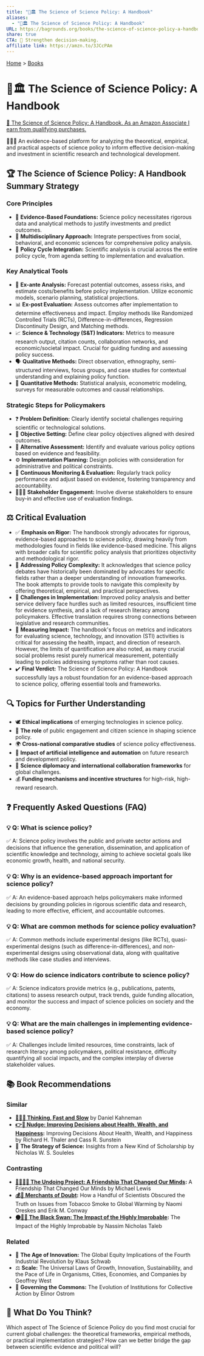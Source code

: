 ```yaml
---
title: "🧪🏛️ The Science of Science Policy: A Handbook"
aliases:
  - "🧪🏛️ The Science of Science Policy: A Handbook"
URL: https://bagrounds.org/books/the-science-of-science-policy-a-handbook
share: true
CTA: 🔬 Strengthen decision-making.
affiliate link: https://amzn.to/3JCcPAm
---
```

[Home](../index.md) > [Books](./index.md)  
# 🧪🏛️ The Science of Science Policy: A Handbook  
[🛒 The Science of Science Policy: A Handbook. As an Amazon Associate I earn from qualifying purchases.](https://amzn.to/3JCcPAm)  
  
🌱🔬💡 An evidence-based platform for analyzing the theoretical, empirical, and practical aspects of science policy to inform effective decision-making and investment in scientific research and technological development.  
  
## 🏆 The Science of Science Policy: A Handbook Summary Strategy  
  
### Core Principles  
* 🔎 **Evidence-Based Foundations:** Science policy necessitates rigorous data and analytical methods to justify investments and predict outcomes.  
* 🤝 **Multidisciplinary Approach:** Integrate perspectives from social, behavioral, and economic sciences for comprehensive policy analysis.  
* 🔄 **Policy Cycle Integration:** Scientific analysis is crucial across the entire policy cycle, from agenda setting to implementation and evaluation.  
  
### Key Analytical Tools  
* 🔮 **Ex-ante Analysis:** Forecast potential outcomes, assess risks, and estimate costs/benefits before policy implementation. Utilize economic models, scenario planning, statistical projections.  
* 📊 **Ex-post Evaluation:** Assess outcomes after implementation to determine effectiveness and impact. Employ methods like Randomized Controlled Trials (RCTs), Difference-in-differences, Regression Discontinuity Design, and Matching methods.  
* 📈 **Science & Technology (S&T) Indicators:** Metrics to measure research output, citation counts, collaboration networks, and economic/societal impact. Crucial for guiding funding and assessing policy success.  
* 🗣️ **Qualitative Methods:** Direct observation, ethnography, semi-structured interviews, focus groups, and case studies for contextual understanding and explaining policy function.  
* 🔢 **Quantitative Methods:** Statistical analysis, econometric modeling, surveys for measurable outcomes and causal relationships.  
  
### Strategic Steps for Policymakers  
* ❓ **Problem Definition:** Clearly identify societal challenges requiring scientific or technological solutions.  
* 🎯 **Objective Setting:** Define clear policy objectives aligned with desired outcomes.  
* 🤔 **Alternative Assessment:** Identify and evaluate various policy options based on evidence and feasibility.  
* ⚙️ **Implementation Planning:** Design policies with consideration for administrative and political constraints.  
* 🔄 **Continuous Monitoring & Evaluation:** Regularly track policy performance and adjust based on evidence, fostering transparency and accountability.  
* 🧑‍🤝‍🧑 **Stakeholder Engagement:** Involve diverse stakeholders to ensure buy-in and effective use of evaluation findings.  
  
## ⚖️ Critical Evaluation  
  
* ✅ **Emphasis on Rigor:** The handbook strongly advocates for rigorous, evidence-based approaches to science policy, drawing heavily from methodologies found in fields like evidence-based medicine. This aligns with broader calls for scientific policy analysis that prioritizes objectivity and methodological rigor.  
* 🧩 **Addressing Policy Complexity:** It acknowledges that science policy debates have historically been dominated by advocates for specific fields rather than a deeper understanding of innovation frameworks. The book attempts to provide tools to navigate this complexity by offering theoretical, empirical, and practical perspectives.  
* 🚧 **Challenges in Implementation:** Improved policy analysis and better service delivery face hurdles such as limited resources, insufficient time for evidence synthesis, and a lack of research literacy among policymakers. Effective translation requires strong connections between legislative and research communities.  
* 📏 **Measuring Impact:** The handbook's focus on metrics and indicators for evaluating science, technology, and innovation (STI) activities is critical for assessing the health, impact, and direction of research. However, the limits of quantification are also noted, as many crucial social problems resist purely numerical measurement, potentially leading to policies addressing symptoms rather than root causes.  
* ✔️ **Final Verdict:** The Science of Science Policy: A Handbook successfully lays a robust foundation for an evidence-based approach to science policy, offering essential tools and frameworks.  
  
## 🔍 Topics for Further Understanding  
  
* 🕊️ **Ethical implications** of emerging technologies in science policy.  
* 📢 **The role** of public engagement and citizen science in shaping science policy.  
* 🌍 **Cross-national comparative studies** of science policy effectiveness.  
* 🤖 **Impact of artificial intelligence and automation** on future research and development policy.  
* 🤝 **Science diplomacy and international collaboration frameworks** for global challenges.  
* 💰 **Funding mechanisms and incentive structures** for high-risk, high-reward research.  
  
## ❓ Frequently Asked Questions (FAQ)  
  
### 💡 Q: What is science policy?  
✅ A: Science policy involves the public and private sector actions and decisions that influence the generation, dissemination, and application of scientific knowledge and technology, aiming to achieve societal goals like economic growth, health, and national security.  
  
### 💡 Q: Why is an evidence-based approach important for science policy?  
✅ A: An evidence-based approach helps policymakers make informed decisions by grounding policies in rigorous scientific data and research, leading to more effective, efficient, and accountable outcomes.  
  
### 💡 Q: What are common methods for science policy evaluation?  
✅ A: Common methods include experimental designs (like RCTs), quasi-experimental designs (such as difference-in-differences), and non-experimental designs using observational data, along with qualitative methods like case studies and interviews.  
  
### 💡 Q: How do science indicators contribute to science policy?  
✅ A: Science indicators provide metrics (e.g., publications, patents, citations) to assess research output, track trends, guide funding allocation, and monitor the success and impact of science policies on society and the economy.  
  
### 💡 Q: What are the main challenges in implementing evidence-based science policy?  
✅ A: Challenges include limited resources, time constraints, lack of research literacy among policymakers, political resistance, difficulty quantifying all social impacts, and the complex interplay of diverse stakeholder values.  
  
## 📚 Book Recommendations  
  
### Similar  
* **[🤔🐇🐢 Thinking, Fast and Slow](./thinking-fast-and-slow.md)** by Daniel Kahneman  
* **[👉🤏 Nudge: Improving Decisions about Health, Wealth, and Happiness](./nudge.md):** Improving Decisions About Health, Wealth, and Happiness by Richard H. Thaler and Cass R. Sunstein  
* 🔬 **The Strategy of Science:** Insights from a New Kind of Scholarship by Nicholas W. S. Souleles  
  
### Contrasting  
* **[🧑‍🤝‍🧑🧠 The Undoing Project: A Friendship That Changed Our Minds](./the-undoing-project-a-friendship-that-changed-our-minds.md):** A Friendship That Changed Our Minds by Michael Lewis  
* **[💰🤥 Merchants of Doubt](./merchants-of-doubt.md):** How a Handful of Scientists Obscured the Truth on Issues from Tobacco Smoke to Global Warming by Naomi Oreskes and Erik M. Conway  
* **[⚫🦢🎲 The Black Swan: The Impact of the Highly Improbable](./the-black-swan-the-impact-of-the-highly-improbable.md):** The Impact of the Highly Improbable by Nassim Nicholas Taleb  
  
### Related  
* 🚀 **The Age of Innovation:** The Global Equity Implications of the Fourth Industrial Revolution by Klaus Schwab  
* ⚖️ **Scale:** The Universal Laws of Growth, Innovation, Sustainability, and the Pace of Life in Organisms, Cities, Economies, and Companies by Geoffrey West  
* 🌳 **Governing the Commons:** The Evolution of Institutions for Collective Action by Elinor Ostrom  
  
## 🫵 What Do You Think?  
Which aspect of The Science of Science Policy do you find most crucial for current global challenges: the theoretical frameworks, empirical methods, or practical implementation strategies? How can we better bridge the gap between scientific evidence and political will?